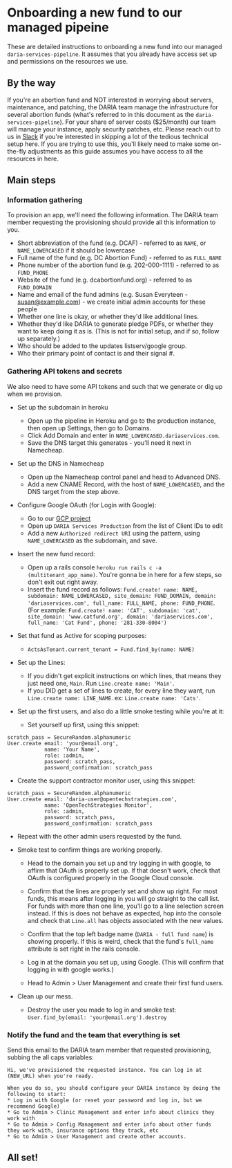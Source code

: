 # Onboarding a new fund to our managed pipeine

These are detailed instructions to onboarding a new fund into our managed `daria-services-pipeline`. It assumes that you already have access set up and permissions on the resources we use.

## By the way

If you're an abortion fund and NOT interested in worrying about servers, maintenance, and patching, the DARIA team manage the infrastructure for several abortion funds (what's referred to in this document as the `daria-services-pipeline`). For your share of server costs ($25/month) our team will manage your instance, apply security patches, etc. Please reach out to us in [Slack](https://app.slack.com/client/T02GC3VEL/C0E6APB36) if you're interested in skipping a lot of the tedious technical setup here. If you are trying to use this, you'll likely need to make some on-the-fly adjustments as this guide assumes you have access to all the resources in here.

## Main steps

### Information gathering

To provision an app, we'll need the following information. The DARIA team member requesting the provisioning should provide all this information to you.

* Short abbreviation of the fund (e.g. DCAF) - referred to as `NAME`, or `NAME_LOWERCASED` if it should be lowercase
* Full name of the fund (e.g. DC Abortion Fund) - referred to as `FULL_NAME`
* Phone number of the abortion fund (e.g. 202-000-1111) - referred to as `FUND_PHONE`
* Website of the fund (e.g. dcabortionfund.org) - referred to as `FUND_DOMAIN`
* Name and email of the fund admins (e.g. Susan Everyteen - susan@example.com) - we create initial admin accounts for these people
* Whether one line is okay, or whether they'd like additional lines.
* Whether they'd like DARIA to generate pledge PDFs, or whether they want to keep doing it as is. (This is not for initial setup, and if so, follow up separately.)
* Who should be added to the updates listserv/google group.
* Who their primary point of contact is and their signal #.

### Gathering API tokens and secrets

We also need to have some API tokens and such that we generate or dig up when we provision.

* Set up the subdomain in heroku
  * Open up the pipeline in Heroku and go to the production instance, then open up Settings, then go to Domains.
  * Click Add Domain and enter in `NAME_LOWERCASED.dariaservices.com`.
  * Save the DNS target this generates - you'll need it next in Namecheap.

* Set up the DNS in Namecheap
  * Open up the Namecheap control panel and head to Advanced DNS.
  * Add a new CNAME Record, with the host of `NAME_LOWERCASED`, and the DNS target from the step above.

* Configure Google OAuth (for Login with Google):
  * Go to our [GCP project](https://console.cloud.google.com/apis/credentials?project=daria-services-multitenant)
  * Open up `DARIA Services Production` from the list of Client IDs to edit
  * Add a new `Authorized redirect URI` using the pattern, using `NAME_LOWERCASED` as the subdomain, and save.

* Insert the new fund record:
  * Open up a rails console `heroku run rails c -a (multitenant_app_name)`. You're gonna be in here for a few steps, so don't exit out right away.
  * Insert the fund record as follows: `Fund.create! name: NAME, subdomain: NAME_LOWERCASED, site_domain: FUND_DOMAIN, domain: 'dariaservices.com', full_name: FULL_NAME, phone: FUND_PHONE`. (For example: `Fund.create! name: 'CAT', subdomain: 'cat', site_domain: 'www.catfund.org', domain: 'dariaservices.com', full_name: 'Cat Fund', phone: '281-330-8004')`

* Set that fund as Active for scoping purposes:
  * `ActsAsTenant.current_tenant = Fund.find_by(name: NAME)`

* Set up the Lines:
  * If you didn't get explicit instructions on which lines, that means they just need one, `Main`. Run `Line.create name: 'Main'`.
  * If you DID get a set of lines to create, for every line they want, run `Line.create name: LINE_NAME`. ex: `Line.create name: 'Cats'`.

* Set up the first users, and also do a little smoke testing while you're at it:
  * Set yourself up first, using this snippet:

```
scratch_pass = SecureRandom.alphanumeric
User.create email: 'your@email.org',
            name: 'Your Name',
            role: :admin,
            password: scratch_pass,
            password_confirmation: scratch_pass
```

  * Create the support contractor monitor user, using this snippet:

```
scratch_pass = SecureRandom.alphanumeric
User.create email: 'daria-user@opentechstrategies.com',
            name: 'OpenTechStrategies Monitor',
            role: :admin,
            password: scratch_pass,
            password_confirmation: scratch_pass
```

  * Repeat with the other admin users requested by the fund.

* Smoke test to confirm things are working properly.
  * Head to the domain you set up and try logging in with google, to affirm that OAuth is properly set up. If that doesn't work, check that OAuth is configured properly in the Google Cloud console.
  * Confirm that the lines are properly set and show up right. For most funds, this means after logging in you will go straight to the call list. For funds with more than one line, you'll go to a line selection screen instead. If this is does not behave as expected, hop into the console and check that `Line.all` has objects associated with the new values.
  * Confirm that the top left badge name (`DARIA - full fund name`) is showing properly. If this is weird, check that the fund's `full_name` attribute is set right in the rails console.

  * Log in at the domain you set up, using Google. (This will confirm that logging in with google works.)
  * Head to Admin > User Management and create their first fund users.

* Clean up our mess.
  * Destroy the user you made to log in and smoke test: `User.find_by(email: 'your@email.org').destroy`

### Notify the fund and the team that everything is set

Send this email to the DARIA team member that requested provisioning, subbing the all caps variables:

```
Hi, we've provisioned the requested instance. You can log in at (NEW_URL) when you're ready.

When you do so, you should configure your DARIA instance by doing the following to start:
* Log in with Google (or reset your password and log in, but we recommend Google)
* Go to Admin > Clinic Management and enter info about clinics they work with
* Go to Admin > Config Management and enter info about other funds they work with, insurance options they track, etc
* Go to Admin > User Management and create other accounts.
```

## All set!
